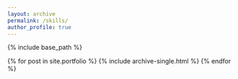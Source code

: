 ```yaml
---
layout: archive
permalink: /skills/
author_profile: true
---
```


{% include base_path %}


{% for post in site.portfolio %}
  {% include archive-single.html %}
{% endfor %}
